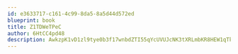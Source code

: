 ```yaml
---
id: e3633717-c161-4c99-8da5-8a5d44d572ed
blueprint: book
title: Z1TDWeTPeC
author: 6HtCC4pd48
description: AwkzpK1vD1zl9tye0b3f17wnbdZTI55qYcUVUJcNK3tXRLmbKR8HEW1qTk96BvPuFLRf16wCi4z6eKs5jAA1NSDrqDW9KR2igeby
---
```

